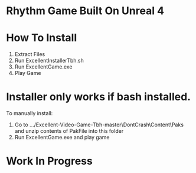# Rhythm Game Built On Unreal 4

# How To Install
1. Extract Files 
2. Run ExcellentInstallerTbh.sh
3. Run ExcellentGame.exe 
4. Play Game

# Installer only works if bash installed. 
To manually install:
1. Go to .../Excellent-Video-Game-Tbh-master\DontCrash\Content\Paks and unzip contents of PakFile into this folder
2. Run ExcellentGame.exe and play game

# Work In Progress
